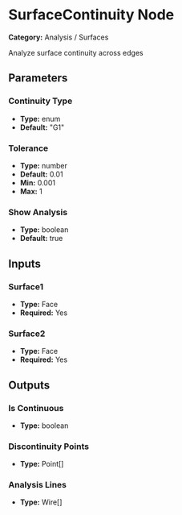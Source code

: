 
# SurfaceContinuity Node

**Category:** Analysis / Surfaces

Analyze surface continuity across edges

## Parameters


### Continuity Type
- **Type:** enum
- **Default:** "G1"





### Tolerance
- **Type:** number
- **Default:** 0.01
- **Min:** 0.001
- **Max:** 1



### Show Analysis
- **Type:** boolean
- **Default:** true





## Inputs


### Surface1
- **Type:** Face
- **Required:** Yes



### Surface2
- **Type:** Face
- **Required:** Yes



## Outputs


### Is Continuous
- **Type:** boolean



### Discontinuity Points
- **Type:** Point[]



### Analysis Lines
- **Type:** Wire[]




